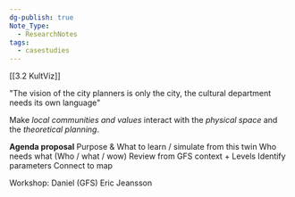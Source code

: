 ```yaml
---
dg-publish: true
Note_Type:
  - ResearchNotes
tags:
  - casestudies
---
```

[[3.2 KultViz]]

"The vision of the city planners is only the city, the cultural department needs its own language"


Make *local communities and values* interact with the *physical space* and the *theoretical planning*.


**Agenda proposal**
Purpose & What to learn / simulate from this twin
Who needs what (Who / what / wow)
Review from GFS context + Levels
Identify parameters
Connect to map



Workshop:
Daniel (GFS)
Eric Jeansson